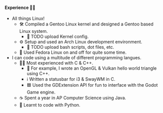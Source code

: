 #### Experience 👩‍💻
- All things Linux!
  - 🛠️ Compiled a Gentoo Linux kernel and designed a Gentoo based Linux system.
    - 🧬 TODO upload Kernel config.
  - ⚙️ Setup and used an Arch Linux development environment.
    - 🧬 TODO upload bash scripts, dot files, etc.
  - 🚗 Used Fedora Linux on and off for quite some time.
- I can code using a multitude of different programming langues.
  - 👩‍🎓 Most experienced with C & C++.
    - 🔺 For example, I wrote an OpenGL & Vulkan hello world triangle using C++.
    - ℹ️ Written a statusbar for i3 & SwayWM in C.
    - 🟦 Used the GDExtension API for fun to interface with the Godot Game engine.
  - ☕ Spent a year in AP Computer Science using Java.
  - 🐍 Learnt to code with Python.
